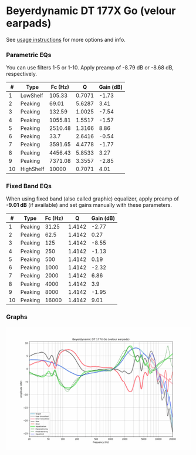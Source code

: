 # Beyerdynamic DT 177X Go (velour earpads)
See [usage instructions](https://github.com/jaakkopasanen/AutoEq#usage) for more options and info.

### Parametric EQs
You can use filters 1-5 or 1-10. Apply preamp of -8.79 dB or -8.68 dB, respectively.

|   # | Type      |   Fc (Hz) |      Q |   Gain (dB) |
|-----|-----------|-----------|--------|-------------|
|   1 | LowShelf  |    105.33 | 0.7071 |       -1.73 |
|   2 | Peaking   |     69.01 | 5.6287 |        3.41 |
|   3 | Peaking   |    132.59 | 1.0025 |       -7.54 |
|   4 | Peaking   |   1055.81 | 1.5517 |       -1.57 |
|   5 | Peaking   |   2510.48 | 1.3166 |        8.86 |
|   6 | Peaking   |     33.7  | 2.6416 |       -0.54 |
|   7 | Peaking   |   3591.65 | 4.4778 |       -1.77 |
|   8 | Peaking   |   4456.43 | 5.8533 |        3.27 |
|   9 | Peaking   |   7371.08 | 3.3557 |       -2.85 |
|  10 | HighShelf |  10000    | 0.7071 |        4.01 |

### Fixed Band EQs
When using fixed band (also called graphic) equalizer, apply preamp of **-9.01 dB** (if available) and set gains manually with these parameters.

|   # | Type    |   Fc (Hz) |      Q |   Gain (dB) |
|-----|---------|-----------|--------|-------------|
|   1 | Peaking |     31.25 | 1.4142 |       -2.77 |
|   2 | Peaking |     62.5  | 1.4142 |        0.27 |
|   3 | Peaking |    125    | 1.4142 |       -8.55 |
|   4 | Peaking |    250    | 1.4142 |       -1.13 |
|   5 | Peaking |    500    | 1.4142 |        0.19 |
|   6 | Peaking |   1000    | 1.4142 |       -2.32 |
|   7 | Peaking |   2000    | 1.4142 |        6.86 |
|   8 | Peaking |   4000    | 1.4142 |        3.9  |
|   9 | Peaking |   8000    | 1.4142 |       -1.95 |
|  10 | Peaking |  16000    | 1.4142 |        9.01 |

### Graphs
![](./Beyerdynamic%20DT%20177X%20Go%20(velour%20earpads).png)
